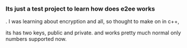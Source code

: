 <h3>Its just a test project to learn how does e2ee works</h3>
.
I was learning about encryption and all, so  thought to make on in c++,

its has two keys, public and private.
and works pretty much normal
only numbers supported now.